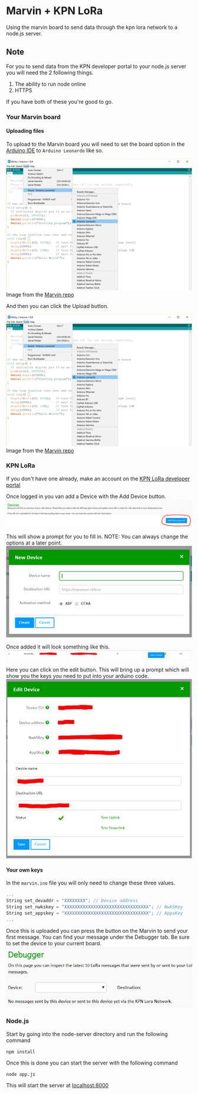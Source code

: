 # Marvin + KPN LoRa
Using the marvin board to send data through the kpn lora network to a node.js server.

## Note
For you to send data from the KPN developer portal to your node.js server you will need the 2 following things.

1. The ability to run node online
2. HTTPS

If you have both of these you're good to go.

### Your Marvin board

#### Uploading files

To upload to the Marvin board you will need to set the board option in the [Arduino IDE] to `Arduino Leonardo` like so.

![alt text][Setting the board to Leonardo]
Image from the [Marvin repo]

And then you can click the Upload button.

![alt text][Upload a sketch]
Image from the [Marvin repo]

### KPN LoRa

If you don't have one already, make an account on the [KPN LoRa developer portal]

Once logged in you van add a Device with the Add Device button.
![alt text][Add device]

This will show a prompt for you to fill in. NOTE: You can always change the options at a later point.
![alt text][Device prompt]

Once added it will look something like this.
![alt text][Device overview]

Here you can click on the edit button. This will bring up a prompt which will show you the keys you need to put into your arduino code.
![alt text][Device values]

#### Your own keys

In the `marvin.ino` file you will only need to change these three values.

```c++
...
String set_devaddr = "XXXXXXXX"; // Device address
String set_nwkskey = "XXXXXXXXXXXXXXXXXXXXXXXXXXXXXXXX"; // NwkSKey
String set_appskey = "XXXXXXXXXXXXXXXXXXXXXXXXXXXXXXXX"; // AppsKey
...
```

Once this is uploaded you can press the button on the Marvin to send your first message. You can find your message under the Debugger tab. Be sure to set the device to your current board.
![alt text][Debugger]

### Node.js

Start by going into the node-server directory and run the following command

```
npm install
```

Once this is done you can start the server with the following command

```
node app.js
```

This will start the server at [localhost:8000]

[localhost:8000]: http://localhost:8000
[Arduino IDE]: https://www.arduino.cc/en/main/software
[Marvin repo]: https://github.com/iotacademy/marvin/tree/master/Software
[KPN LoRa developer portal]: https://loradeveloper.mendixcloud.com/index.html

[Setting the board to Leonardo]: https://github.com/servinlp/marvin-KPN-LoRa/raw/master/images/uploading.jpg "Setting the board to Leonardo"
[Upload a sketch]: https://github.com/servinlp/marvin-KPN-LoRa/raw/master/images/uploading.jpg "Upload a sketch"

[Add device]: https://github.com/servinlp/marvin-KPN-LoRa/raw/master/images/add-device.png "Add device"
[Device prompt]: https://github.com/servinlp/marvin-KPN-LoRa/raw/master/images/add-device-prompt.png "Device prompt"
[Device overview]: https://github.com/servinlp/marvin-KPN-LoRa/raw/master/images/device-overview.png "Device overview"
[Device values]: https://github.com/servinlp/marvin-KPN-LoRa/raw/master/images/device-values.png "Device values"
[Debugger]: https://github.com/servinlp/marvin-KPN-LoRa/raw/master/images/debugger.png "Debugger"
